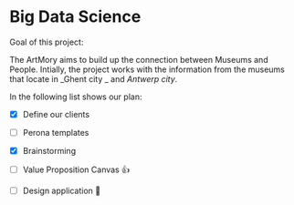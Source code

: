 # Big Data Science
Goal of this project:

The ArtMory aims to build up the connection between Museums and People. Intially, the project works with the information from the museums that locate in _Ghent city _ and _Antwerp city_. 

In the following list shows our plan:

-[x] Define our clients
-[ ] Perona templates
-[x] Brainstorming 
-[ ] Value Proposition Canvas :+1:
-[ ] Design application :tada:



